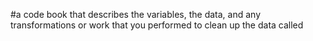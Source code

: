 #a code book that describes the variables, the data, and any transformations or work that you performed to clean up the data called

